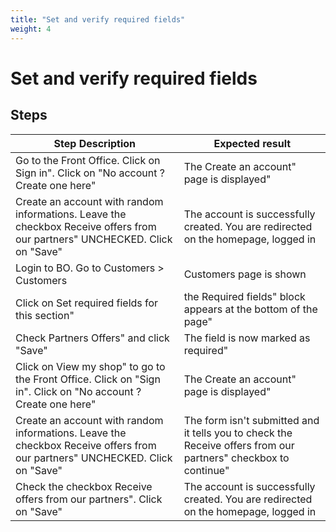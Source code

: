 ```yaml
---
title: "Set and verify required fields"
weight: 4
---
```


# Set and verify required fields
## Steps
| Step Description | Expected result |
| ----- | ----- |
| Go to the Front Office. Click on Sign in". Click on "No account ? Create one here" | The Create an account" page is displayed" |
| Create an account with random informations. Leave the checkbox Receive offers from our partners" UNCHECKED. Click on "Save" | The account is successfully created. You are redirected on the homepage, logged in |
| Login to BO. Go to Customers > Customers | Customers page is shown |
| Click on Set required fields for this section" | the Required fields" block appears at the bottom of the page" |
| Check Partners Offers" and click "Save" | The field is now marked as required" |
| Click on View my shop" to go to the Front Office. Click on "Sign in". Click on "No account ? Create one here" | The Create an account" page is displayed" |
| Create an account with random informations. Leave the checkbox Receive offers from our partners" UNCHECKED. Click on "Save" | The form isn't submitted and it tells you to check the Receive offers from our partners" checkbox to continue" |
| Check the checkbox Receive offers from our partners". Click on "Save" | The account is successfully created. You are redirected on the homepage, logged in |
